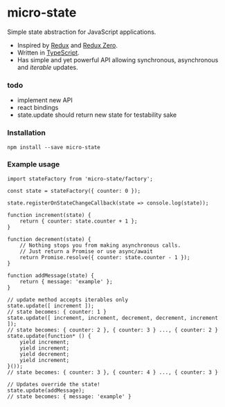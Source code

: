 # micro-state
Simple state abstraction for JavaScript applications.

- Inspired by [Redux](https://github.com/reactjs/redux) and [Redux Zero](https://github.com/concretesolutions/redux-zero).
- Written in [TypeScript](https://github.com/Microsoft/TypeScript).
- Has simple and yet powerful API allowing synchronous, asynchronous and *iterable* updates.

### todo
- implement new API
- react bindings
- state.update should return new state for testability sake

### Installation

`npm install --save micro-state`

### Example usage

```
import stateFactory from 'micro-state/factory';

const state = stateFactory({ counter: 0 });

state.registerOnStateChangeCallback(state => console.log(state));

function increment(state) {
    return { counter: state.counter + 1 };
}

function decrement(state) {
    // Nothing stops you from making asynchronous calls.
    // Just return a Promise or use async/await
    return Promise.resolve({ counter: state.counter - 1 });
}

function addMessage(state) {
    return { message: 'example' };
}

// update method accepts iterables only
state.update([ increment ]);
// state becomes: { counter: 1 }
state.update([ increment, increment, decrement, decrement, increment ]); 
// state becomes: { counter: 2 }, { counter: 3 } ..., { counter: 2 }
state.update(function* () {
    yield increment;
    yield increment;
    yield decrement;
    yield increment;
}());
// state becomes: { counter: 3 }, { counter: 4 } ..., { counter: 3 }

// Updates override the state!
state.update(addMessage); 
// state becomes: { message: 'example' }

```
